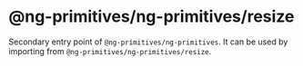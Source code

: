 # @ng-primitives/ng-primitives/resize

Secondary entry point of `@ng-primitives/ng-primitives`. It can be used by importing from `@ng-primitives/ng-primitives/resize`.
